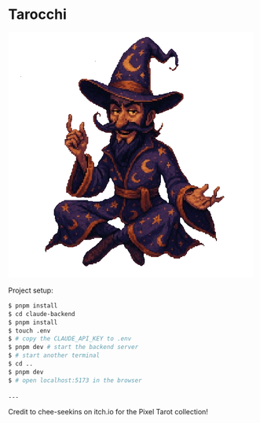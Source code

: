 # Tarocchi

![tarocchi](./src/assets/wizard.png)

Project setup:

```zsh
$ pnpm install
$ cd claude-backend
$ pnpm install
$ touch .env
$ # copy the CLAUDE_API_KEY to .env
$ pnpm dev # start the backend server
$ # start another terminal
$ cd ..
$ pnpm dev
$ # open localhost:5173 in the browser

---
```
Credit to chee-seekins on itch.io for the Pixel Tarot collection!
